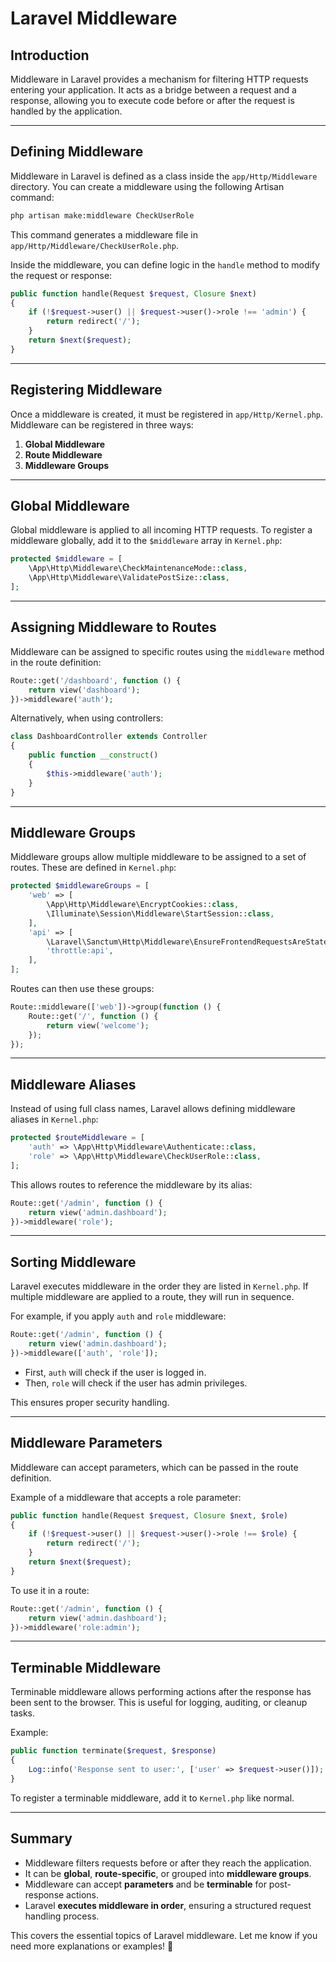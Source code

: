 # Laravel Middleware

## Introduction
Middleware in Laravel provides a mechanism for filtering HTTP requests entering your application. It acts as a bridge between a request and a response, allowing you to execute code before or after the request is handled by the application.

---

## Defining Middleware
Middleware in Laravel is defined as a class inside the `app/Http/Middleware` directory. You can create a middleware using the following Artisan command:

```sh
php artisan make:middleware CheckUserRole
```

This command generates a middleware file in `app/Http/Middleware/CheckUserRole.php`.

Inside the middleware, you can define logic in the `handle` method to modify the request or response:

```php
public function handle(Request $request, Closure $next)
{
    if (!$request->user() || $request->user()->role !== 'admin') {
        return redirect('/');
    }
    return $next($request);
}
```

---

## Registering Middleware
Once a middleware is created, it must be registered in `app/Http/Kernel.php`. Middleware can be registered in three ways:

1. **Global Middleware**
2. **Route Middleware**
3. **Middleware Groups**

---

## Global Middleware
Global middleware is applied to all incoming HTTP requests. To register a middleware globally, add it to the `$middleware` array in `Kernel.php`:

```php
protected $middleware = [
    \App\Http\Middleware\CheckMaintenanceMode::class,
    \App\Http\Middleware\ValidatePostSize::class,
];
```

---

## Assigning Middleware to Routes
Middleware can be assigned to specific routes using the `middleware` method in the route definition:

```php
Route::get('/dashboard', function () {
    return view('dashboard');
})->middleware('auth');
```

Alternatively, when using controllers:

```php
class DashboardController extends Controller
{
    public function __construct()
    {
        $this->middleware('auth');
    }
}
```

---

## Middleware Groups
Middleware groups allow multiple middleware to be assigned to a set of routes. These are defined in `Kernel.php`:

```php
protected $middlewareGroups = [
    'web' => [
        \App\Http\Middleware\EncryptCookies::class,
        \Illuminate\Session\Middleware\StartSession::class,
    ],
    'api' => [
        \Laravel\Sanctum\Http\Middleware\EnsureFrontendRequestsAreStateful::class,
        'throttle:api',
    ],
];
```

Routes can then use these groups:

```php
Route::middleware(['web'])->group(function () {
    Route::get('/', function () {
        return view('welcome');
    });
});
```

---

## Middleware Aliases
Instead of using full class names, Laravel allows defining middleware aliases in `Kernel.php`:

```php
protected $routeMiddleware = [
    'auth' => \App\Http\Middleware\Authenticate::class,
    'role' => \App\Http\Middleware\CheckUserRole::class,
];
```

This allows routes to reference the middleware by its alias:

```php
Route::get('/admin', function () {
    return view('admin.dashboard');
})->middleware('role');
```

---

## Sorting Middleware
Laravel executes middleware in the order they are listed in `Kernel.php`. If multiple middleware are applied to a route, they will run in sequence.

For example, if you apply `auth` and `role` middleware:

```php
Route::get('/admin', function () {
    return view('admin.dashboard');
})->middleware(['auth', 'role']);
```

- First, `auth` will check if the user is logged in.
- Then, `role` will check if the user has admin privileges.

This ensures proper security handling.

---

## Middleware Parameters
Middleware can accept parameters, which can be passed in the route definition.

Example of a middleware that accepts a role parameter:

```php
public function handle(Request $request, Closure $next, $role)
{
    if (!$request->user() || $request->user()->role !== $role) {
        return redirect('/');
    }
    return $next($request);
}
```

To use it in a route:

```php
Route::get('/admin', function () {
    return view('admin.dashboard');
})->middleware('role:admin');
```

---

## Terminable Middleware
Terminable middleware allows performing actions after the response has been sent to the browser. This is useful for logging, auditing, or cleanup tasks.

Example:

```php
public function terminate($request, $response)
{
    Log::info('Response sent to user:', ['user' => $request->user()]);
}
```

To register a terminable middleware, add it to `Kernel.php` like normal.

---

## Summary
- Middleware filters requests before or after they reach the application.
- It can be **global**, **route-specific**, or grouped into **middleware groups**.
- Middleware can accept **parameters** and be **terminable** for post-response actions.
- Laravel **executes middleware in order**, ensuring a structured request handling process.

This covers the essential topics of Laravel middleware. Let me know if you need more explanations or examples! 🚀
